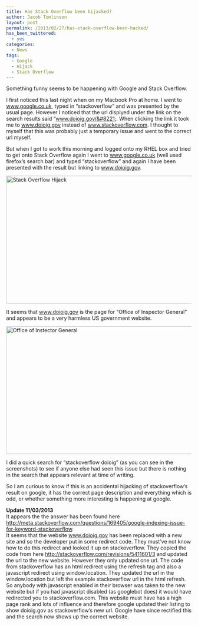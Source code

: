 ```yaml
---
title: Has Stack Overflow been hijacked?
author: Jacob Tomlinson
layout: post
permalink: /2013/02/27/has-stack-overflow-been-hacked/
has_been_twittered:
  - yes
categories:
  - News
tags:
  - Google
  - Hijack
  - Stack Overflow
---
```

Something funny seems to be happening with Google and Stack Overflow.

I first noticed this last night when on my Macbook Pro at home. I went to www.google.co.uk, typed in &#8220;stackoverflow&#8221; and was presented by the usual page. However I noticed that the url displyed under the link on the search results said &#8220;www.doioig.gov/&#8221;. When clicking the link it took me to www.doioig.gov instead of www.stackoverflow.com. I thought to myself that this was probably just a temporary issue and went to the correct url myself.

But when I got to work this morning and logged onto my RHEL box and tried to get onto Stack Overflow again I went to www.google.co.uk (well used firefox&#8217;s search bar) and typed &#8220;stackoverflow&#8221; and again I have been presented with the result but linking to www.doioig.gov.

[<img class="aligncenter size-large wp-image-309" alt="Stack Overflow Hijack" src="http://www.jacobtomlinson.co.uk/wp-content/uploads/2013/02/stackoverflowdoioig-1024x609.png" width="584" height="347" />][1]

It seems that www.doioig.gov is the page for &#8220;Office of Inspector General&#8221; and appears to be a very harmless US government website.

[<img class="aligncenter size-large wp-image-310" alt="Office of Instector General" src="http://www.jacobtomlinson.co.uk/wp-content/uploads/2013/02/doioig-1024x609.png" width="584" height="347" />][2]

I did a quick search for &#8220;stackoverflow doioig&#8221; (as you can see in the screenshots) to see if anyone else had seen this issue but there is nothing in the search that appears relevant at time of writing.

So I am curious to know if this is an accidental hijacking of stackoverflow&#8217;s result on google, it has the correct page description and everything which is odd, or whether something more interesting is happening at google.

**Update 11/03/2013**  
It appears the the answer has been found here <http://meta.stackoverflow.com/questions/169405/google-indexing-issue-for-keyword-stackoverflow>.  
It seems that the website www.doioig.gov has been replaced with a new site and so the developer put in some redirect code. They must&#8217;ve not know how to do this redirect and looked it up on stackoverflow. They copied the code from here <http://stackoverflow.com/revisions/5411601/3> and updated the url to the new website. However they only updated one url. The code from stackoverflow has an html redirect using the refresh tag and also a javascript redirect using window.location. They updated the url in the window.location but left the example stackoverflow url in the html refresh. So anybody with javascript enabled in their browser was taken to the new website but if you had javascript disabled (as googlebot does) it would have redirected you to stackoverflow.com. This website must have has a high page rank and lots of influence and therefore google updated their listing to show doioig.gov as stackoverflow&#8217;s new url. Google have since rectified this and the search now shows up the correct website.

 [1]: http://www.jacobtomlinson.co.uk/wp-content/uploads/2013/02/stackoverflowdoioig.png
 [2]: http://www.jacobtomlinson.co.uk/wp-content/uploads/2013/02/doioig.png